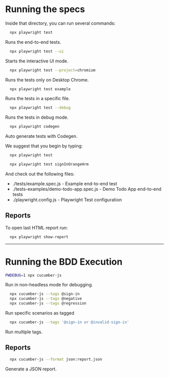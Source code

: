# Running the specs

Inside that directory, you can run several commands:
  ```bash
    npx playwright test
  ```
  Runs the end-to-end tests.

  ```bash
    npx playwright test --ui
  ```
  Starts the interactive UI mode.

  ```bash
    npx playwright test --project=chromium
  ```
  Runs the tests only on Desktop Chrome.

  ```bash
    npx playwright test example
  ```
  Runs the tests in a specific file.

  ```bash
    npx playwright test --debug
  ```
  Runs the tests in debug mode.

  ```bash
    npx playwright codegen
  ```
  Auto generate tests with Codegen.


We suggest that you begin by typing:

  ```bash
    npx playwright test

    npx playwright test signInOrangeHrm 
  ```

And check out the following files:
  - ./tests/example.spec.js - Example end-to-end test
  - ./tests-examples/demo-todo-app.spec.js - Demo Todo App end-to-end tests
  - ./playwright.config.js - Playwright Test configuration

## Reports

To open last HTML report run:

```bash
  npx playwright show-report
```

------------------

# Running the BDD Execution

  ```bash
  PWDEBUG=1 npx cucumber-js
  ```
  Run in non-headless mode for debugging.
  
  ```bash
    npx cucumber-js --tags @sign-in
    npx cucumber-js --tags @negative
    npx cucumber-js --tags @regression
  ```
  Run specific scenarios as tagged

  ```bash
    npx cucumber-js --tags '@sign-in or @invalid-sign-in'
  ```
  Run multiple tags.

  ## Reports

  ```bash
    npx cucumber-js --format json:report.json
  ```
  Generate a JSON report.
